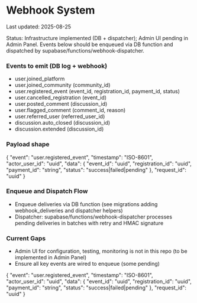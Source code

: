 # Webhook System

Last updated: 2025-08-25

Status: Infrastructure implemented (DB + dispatcher); Admin UI pending in Admin Panel. Events below should be enqueued via DB function and dispatched by supabase/functions/webhook-dispatcher.


### Events to emit (DB log + webhook)
- user.joined_platform
- user.joined_community (community_id)
- user.registered_event (event_id, registration_id, payment_id, status)
- user.cancelled_registration (event_id)
- user.posted_comment (discussion_id)
- user.flagged_comment (comment_id, reason)
- user.referred_user (referred_user_id)
- discussion.auto_closed (discussion_id)
- discussion.extended (discussion_id)

### Payload shape
{
  "event": "user.registered_event",
  "timestamp": "ISO-8601",
  "actor_user_id": "uuid",
  "data": { "event_id": "uuid", "registration_id": "uuid", "payment_id": "string", "status": "success|failed|pending" },
  "request_id": "uuid"
}

### Enqueue and Dispatch Flow
- Enqueue deliveries via DB function (see migrations adding webhook_deliveries and dispatcher helpers)
- Dispatcher: supabase/functions/webhook-dispatcher processes pending deliveries in batches with retry and HMAC signature

### Current Gaps
- Admin UI for configuration, testing, monitoring is not in this repo (to be implemented in Admin Panel)
- Ensure all key events are wired to enqueue (some pending)

{
  "event": "user.registered_event",
  "timestamp": "ISO-8601",
  "actor_user_id": "uuid",
  "data": { "event_id": "uuid", "registration_id": "uuid", "payment_id": "string", "status": "success|failed|pending" },
  "request_id": "uuid"
}
